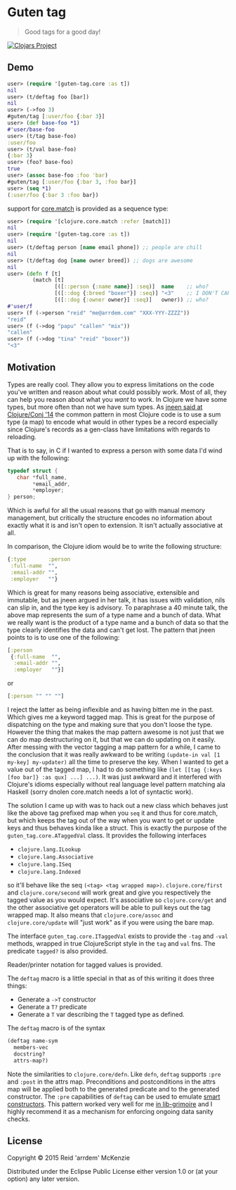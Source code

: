 # Guten tag

> Good tags for a good day!

[![Clojars Project](http://clojars.org/me.arrdem/guten-tag/latest-version.svg)](http://clojars.org/me.arrdem/guten-tag)

## Demo

```Clojure
user> (require '[guten-tag.core :as t])
nil
user> (t/deftag foo [bar])
nil
user> (->foo 3)
#guten/tag [:user/foo {:bar 3}]
user> (def base-foo *1)
#'user/base-foo
user> (t/tag base-foo)
:user/foo
user> (t/val base-foo)
{:bar 3}
user> (foo? base-foo)
true
user> (assoc base-foo :foo 'bar)
#guten/tag [:user/foo {:bar 3, :foo bar}]
user> (seq *1)
(:user/foo {:bar 3 :foo bar})
```

support for [core.match](https://github.com/clojure/core.match) is provided as a sequence type:

```Clojure
user> (require '[clojure.core.match :refer [match]])
nil
user> (require '[guten-tag.core :as t])
nil
user> (t/deftag person [name email phone]) ;; people are chill
nil
user> (t/deftag dog [name owner breed]) ;; dogs are awesome
nil
user> (defn f [t]
        (match [t]
               [([::person {:name name}] :seq)]  name    ;; who?
               [([::dog {:breed "boxer"}] :seq)] "<3"    ;; I DON'T CARE WHO YAAS
               [([::dog {:owner owner}] :seq)]   owner)) ;; who?
#'user/f
user> (f (->person "reid" "me@arrdem.com" "XXX-YYY-ZZZZ"))
"reid"
user> (f (->dog "papu" "callen" "mix"))
"callen"
user> (f (->dog "tina" "reid" "boxer"))
"<3"
```

## Motivation

Types are really cool.
They allow you to express limitations on the code you've written and reason about what could possibly work.
Most of all, they can help you reason about what you _want_ to work.
In Clojure we have some types, but more often than not we have sum types.
As [jneen said at Clojure/Conj '14](https://www.youtube.com/watch?v=ZQkIWWTygio) the common pattern in most Clojure code is to use a sum type (a map) to encode what would in other types be a record especially since Clojure's records as a gen-class have limitations with regards to reloading.

That is to say, in C if I wanted to express a person with some data I'd wind up with the following:

```C
typedef struct {
   char *full_name,
        *email_addr,
		*employer;
} person;
```

Which is awful for all the usual reasons that go with manual memory management, but critically the structure encodes no information about exactly what it is and isn't open to extension.
It isn't actually associative at all.

In comparison, the Clojure idiom would be to write the following structure:

```Clojure
{:type       :person
 :full-name  "",
 :email-addr "",
 :employer   ""}
```

Which is great for many reasons being associative, extensible and immutable, but as jneen argued in her talk, it has issues with validation, nils can slip in, and the type key is advisory.
To paraphrase a 40 minute talk, the above map represents the sum of a type name and a bunch of data.
What we really want is the product of a type name and a bunch of data so that the type clearly identifies the data and can't get lost.
The pattern that jneen points to is to use one of the following:

```Clojure
[:person
 {:full-name  "",
  :email-addr "",
  :employer   ""}]
```

or 

```Clojure
[:person "" "" ""]
```

I reject the latter as being inflexible and as having bitten me in the past.
Which gives me a keyword tagged map.
This is great for the purpose of dispatching on the type and making sure that you don't loose the type.
However the thing that makes the map pattern awesome is not just that we can do map destructuring on it, but that we can do updating on it easily.
After messing with the vector tagging a map pattern for a while, I came to the conclusion that it was really awkward to be writing `(update-in val [1 my-key] my-updater)` all the time to preserve the key.
When I wanted to get a value out of the tagged map, I had to do something like `(let [[tag {:keys [foo bar]} :as qux] ...] ...)`.
It was just awkward and it interfered with Clojure's idioms especially without real language level pattern matching ala Haskell (sorry dnolen core.match needs a lot of syntactic work).

The solution I came up with was to hack out a new class which behaves just like the above tag prefixed map when you `seq` it and thus for core.match, but which keeps the tag out of the way when you want to get or update keys and thus behaves kinda like a struct.
This is exactly the purpose of the `guten_tag.core.ATaggedVal` class.
It provides the following interfaces

 - `clojure.lang.ILookup`
 - `clojure.lang.Associative`
 - `clojure.lang.ISeq`
 - `clojure.lang.Indexed`

so it'll behave like the seq `(<tag> <tag wrapped map>)`.
`clojure.core/first` and `clojure.core/second` will work great and give you respectively the tagged value as you would expect.
It's associative so `clojure.core/get` and the other associative get operators will be able to pull keys out the tag wrapped map.
It also means that `clojure.core/assoc` and `clojure.core/update` will "just work" as if you were using the bare map.

The interface `guten_tag.core.ITaggedVal` exists to provide the `-tag` and `-val` methods, wrapped in true ClojureScript style in the `tag` and `val` fns.
The predicate `tagged?` is also provided.

Reader/printer notation for tagged values is provided.

The `deftag` macro is a little special in that as of this writing it does three things:

 - Generate a `->T` constructor
 - Generate a `T?` predicate
 - Generate a `T` var describing the `T` tagged type as defined.

The `deftag` macro is of the syntax

```Clojure
(deftag name-sym
  members-vec
  docstring?
  attrs-map?)
```

Note the similarities to `clojure.core/defn`.
Like `defn`, `deftag` supports `:pre` and `:post` in the attrs map.
Preconditions and postconditions in the attrs map will be applied both to the generated predicate and to the generated constructor.
The `:pre` capabilities of `deftag` can be used to emulate [smart constructors](https://wiki.haskell.org/Smart_constructors).
This pattern worked very well for me [in lib-grimoire](https://github.com/clojure-grimoire/lib-grimoire/blob/master/src/grimoire/things.clj#L23-L90) and I highly recommend it as a mechanism for enforcing ongoing data sanity checks.

## License

Copyright © 2015 Reid 'arrdem' McKenzie

Distributed under the Eclipse Public License either version 1.0 or (at your option) any later version.
